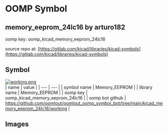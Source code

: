 # OOMP Symbol  
## memory_eeprom_24lc16  by arturo182  
  
oomp key: oomp_kicad_memory_eeprom_24lc16  
  
source repo at: [https://gitlab.com/kicad/libraries/kicad-symbols](https://gitlab.com/kicad/libraries/kicad-symbols)  
## Symbol  
  
[![working.png](working_600.png)](working.png)  
| name | value | 
| --- | --- | 
| symbol name | Memory_EEPROM | 
| library name | Memory_EEPROM | 
| oomp key | oomp_kicad_memory_eeprom_24lc16 | 
| oomp bot github | https://github.com/oomlout/oomlout_oomp_symbol_bot/tree/main/kicad_memory_eeprom_24lc16/working | 
## Images  

